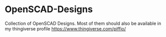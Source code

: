 # OpenSCAD-Designs
Collection of OpenSCAD Designs. Most of them should also be available in my thingiverse profile https://www.thingiverse.com/piffio/
